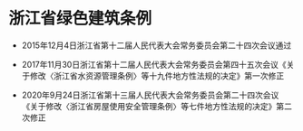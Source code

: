 # 浙江省绿色建筑条例

- 2015年12月4日浙江省第十二届人民代表大会常务委员会第二十四次会议通过

- 2017年11月30日浙江省第十二届人民代表大会常务委员会第四十五次会议《关于修改〈浙江省水资源管理条例〉等十九件地方性法规的决定》第一次修正

- 2020年9月24日浙江省第十三届人民代表大会常务委员会第二十四次会议《关于修改〈浙江省房屋使用安全管理条例〉等七件地方性法规的决定》第二次修正

<!-- INFO END -->

